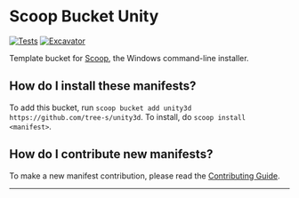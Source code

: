 # Scoop Bucket Unity 

<!-- Uncomment the following line after replacing placeholders -->
[![Tests](https://github.com/tree-s/unity3d/actions/workflows/ci.yml/badge.svg)](https://github.com/<username>/unity3d/actions/workflows/ci.yml) [![Excavator](https://github.com/tree-s/unity3d/actions/workflows/excavator.yml/badge.svg)](https://github.com/<username>/unity3d/actions/workflows/excavator.yml)

Template bucket for [Scoop](https://scoop.sh), the Windows command-line installer.

How do I install these manifests?
---------------------------------

To add this bucket, run `scoop bucket add unity3d https://github.com/tree-s/unity3d`. To install, do `scoop install <manifest>`.

How do I contribute new manifests?
----------------------------------

To make a new manifest contribution, please read the [Contributing Guide](https://github.com/ScoopInstaller/.github/blob/main/.github/CONTRIBUTING.md).

----
